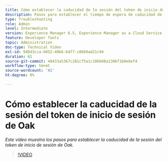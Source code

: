 ```yaml
---
title: Cómo establecer la caducidad de la sesión del token de inicio de sesión de Oak
description: Pasos para establecer el tiempo de espera de caducidad de sesión del token de origen de Oak
type: Troubleshooting
role: Admin
level: Intermediate
version: Experience Manager 6.5, Experience Manager as a Cloud Service
feature: Developer Tools
topic: Administration
doc-type: Technical Video
exl-id: 940d3cca-6052-40b6-b4f7-c0689ad21c94
duration: 61
source-git-commit: 48433a5367c281cf5a1c106b08a1306f1b0e8ef4
workflow-type: tm+mt
source-wordcount: '41'
ht-degree: 0%

---
```


# Cómo establecer la caducidad de la sesión del token de inicio de sesión de Oak

*Este vídeo muestra los pasos para establecer la caducidad de la sesión del token de inicio de sesión de Oak.*

>[!VIDEO](https://video.tv.adobe.com/v/3418251?quality=12&learn=on&captions=spa)
